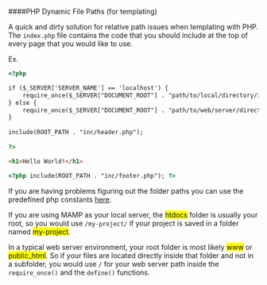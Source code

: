 ####PHP Dynamic File Paths (for templating)

A quick and dirty solution for relative path issues when templating with PHP. The `index.php` file contains the code that you should include at the top of every page that you would like to use.

Ex.

```html
<?php

if ($_SERVER['SERVER_NAME'] == 'localhost') {
    require_once($_SERVER["DOCUMENT_ROOT"] . "path/to/local/directory/inc/config.php");
} else {
    require_once($_SERVER["DOCUMENT_ROOT"] . "path/to/web/server/directory/inc/config.php");
}   
  
include(ROOT_PATH . "inc/header.php");
  
?>

<h1>Hello World!</h1>

<?php include(ROOT_PATH . "inc/footer.php"); ?>
```

If you are having problems figuring out the folder paths you can use the predefined php constants [here](http://www.php.net/manual/en/language.constants.predefined.php). 

If you are using MAMP as your local server, the <span style="background-color: #FFFF00">htdocs</span> folder is usually your root, so you would use `/my-project/` if your project is saved in a folder named <span style="background-color: #FFFF00">my-project</span>.

In a typical web server environment, your root folder is most likely <span style="background-color: #FFFF00">www</span> or <span style="background-color: #FFFF00">public_html</span>. So if your files are located directly inside that folder and not in a subfolder, you would use `/` for your web server path inside the `require_once()` and the `define()` functions.